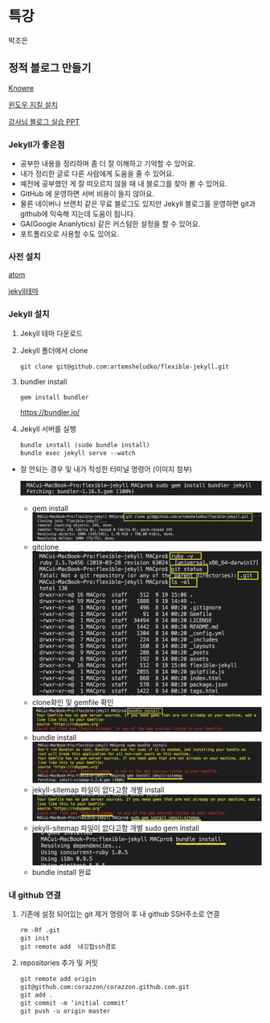 # 특강

박조은

## 정적 블로그 만들기

[Knowre](https://github.com/fds11/fds-homework/tree/master/03week)

[윈도우 지킬 설치](https://blog.psangwoo.com/coding/2017/04/02/install-jekyll-on-windows.html)

[강사님 블로그 실습 PPT](https://docs.google.com/presentation/d/1xb02T1-I8IORWRPQJPr26Yevc06Yv142APmtFNrcAvc/edit#slide=id.g428848d283_0_92)

### Jekyll가 좋은점 

- 공부한 내용을 정리하며 좀 더 잘 이해하고 기억할 수 있어요.
- 내가 정리한 글로 다른 사람에게 도움을 줄 수 있어요.
- 예전에 공부했던 게 잘 떠오르지 않을 때 내 블로그를 찾아 볼 수 있어요.
- GitHub 에 운영하면 서버 비용이 들지 않아요.
- 물론 네이버나 브랜치 같은 무료 블로그도 있지만 
  Jekyll 블로그를 운영하면 git과 github에 익숙해 지는데 도움이 됩니다.
- GA(Google Ananlytics) 같은 커스텀한 설정을 할 수 있어요.
- 포트폴리오로 사용할 수도 있어요. 

### 사전 설치

[atom](https://atom.io/)

[jekyll테마](http://jekyllthemes.org/themes/flexible-jekyll/)

### Jekyll 설치 

1. Jekyll 테마 다운로드 
1. Jekyll 폴더에서 clone
    ```
    git clone git@github.com:artemsheludko/flexible-jekyll.git
    ```
1. bundler install  
    ```
    gem install bundler 
    ```
    https://bundler.io/

1.  Jekyll 서버를 실행
    ```
    bundle install (sudo bundle install)
    bundle exec jekyll serve --watch
    ```
 *  잘 안되는 경우 및 내가 작성한 터미널 명령어 (이미지 첨부)

    ![gem install](../asset/jekyll/0.png)
    + gem install
    ![gitclone](../asset/jekyll/1.png)
    + gitclone
    ![clone화인 및 gemfile 확인](../asset/jekyll/2.png)
    + clone화인 및 gemfile 확인
    ![bundle install](../asset/jekyll/3.png)
    + bundle install 
    ![4](../asset/jekyll/4.png)
    + jekyll-sitemap 파일이 없다고함 개별 install
    ![5](../asset/jekyll/5.png)
    + jekyll-sitemap 파일이 없다고함 개별 sudo gem install
    ![6](../asset/jekyll/6.png)
    + bundle install 완료 

### 내 github 연결 
1. 기존에 설정 되어있는 git 제거 명령어 후 내 github SSH주소로 연결  
    ```
    rm -Rf .git
    git init
    git remote add  내깃헙ssh경로
    ```
1. repositories 추가  및 커밋 
    ```
    git remote add origin git@github.com:corazzon/corazzon.github.com.git
    git add .
    git commit -m ‘initial commit’
    git push -u origin master

    ```









